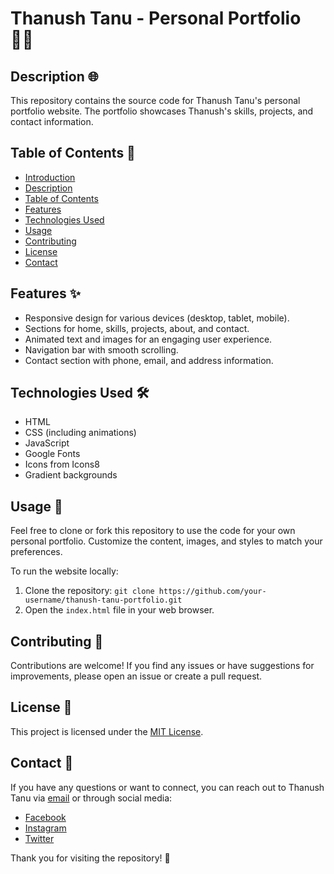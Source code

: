 # Thanush Tanu - Personal Portfolio 👨‍💻

## Description 🌐
This repository contains the source code for Thanush Tanu's personal portfolio website. The portfolio showcases Thanush's skills, projects, and contact information.

## Table of Contents 📑
- [Introduction](#thanush-tanu---personal-portfolio)
- [Description](#description)
- [Table of Contents](#table-of-contents)
- [Features](#features)
- [Technologies Used](#technologies-used)
- [Usage](#usage)
- [Contributing](#contributing)
- [License](#license)
- [Contact](#contact)

## Features ✨
- Responsive design for various devices (desktop, tablet, mobile).
- Sections for home, skills, projects, about, and contact.
- Animated text and images for an engaging user experience.
- Navigation bar with smooth scrolling.
- Contact section with phone, email, and address information.

## Technologies Used 🛠️
- HTML
- CSS (including animations)
- JavaScript
- Google Fonts
- Icons from Icons8
- Gradient backgrounds

## Usage 🚀
Feel free to clone or fork this repository to use the code for your own personal portfolio. Customize the content, images, and styles to match your preferences.

To run the website locally:
1. Clone the repository: `git clone https://github.com/your-username/thanush-tanu-portfolio.git`
2. Open the `index.html` file in your web browser.

## Contributing 🤝
Contributions are welcome! If you find any issues or have suggestions for improvements, please open an issue or create a pull request.

## License 📄
This project is licensed under the [MIT License](LICENSE).

## Contact 📧
If you have any questions or want to connect, you can reach out to Thanush Tanu via [email](mailto:venkatathanush.21bce9350@vitapstudent.ac.in) or through social media:
- [Facebook](https://www.facebook.com/thanush.tanu.2)
- [Instagram](https://www.instagram.com/thanush_tanu/)
- [Twitter](https://twitter.com/thanushtanu)

Thank you for visiting the repository! 🙌
